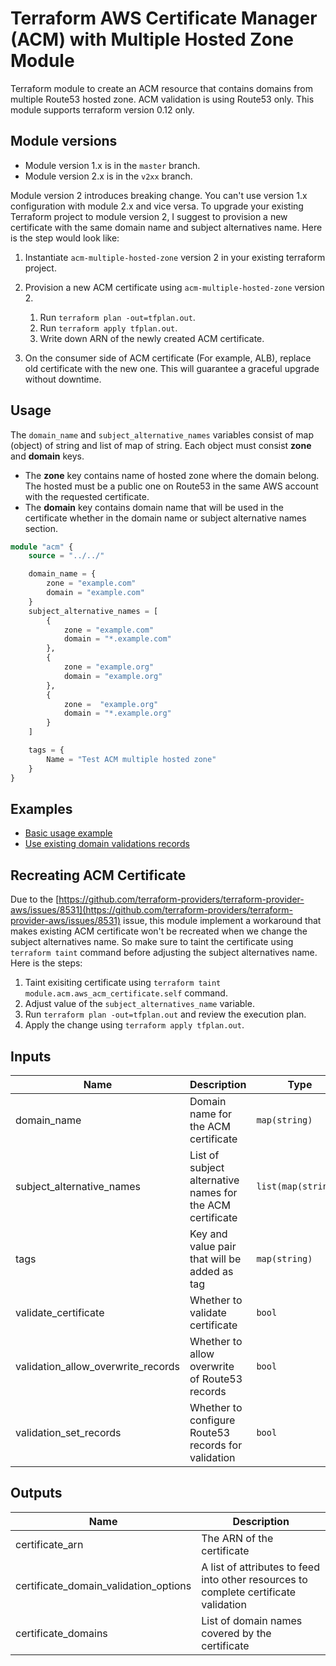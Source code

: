 # Terraform AWS Certificate Manager (ACM) with Multiple Hosted Zone Module

Terraform module to create an ACM resource that contains domains from multiple Route53 hosted zone.
ACM validation is using Route53 only.
This module supports terraform version 0.12 only.

## Module versions

- Module version 1.x is in the `master` branch.
- Module version 2.x is in the `v2xx` branch.

Module version 2 introduces breaking change. You can't use version 1.x configuration with module 2.x and vice versa.
To upgrade your existing Terraform project to module version 2, I suggest to provision a new certificate with the same domain name and subject alternatives name. Here is the step would look like:

1. Instantiate `acm-multiple-hosted-zone` version 2 in your existing terraform project.
1. Provision a new ACM certificate using `acm-multiple-hosted-zone` version 2.

    1. Run `terraform plan -out=tfplan.out`.
    1. Run `terraform apply tfplan.out`.
    1. Write down ARN of the newly created ACM certificate.

1. On the consumer side of ACM certificate (For example, ALB), replace old certificate with the new one. This will guarantee a graceful upgrade without downtime.

## Usage

The `domain_name` and `subject_alternative_names` variables consist of map (object) of string and list of map of string. Each object must consist **zone** and **domain** keys.

- The **zone** key contains name of hosted zone where the domain belong. The hosted must be a public one on Route53 in the same AWS account with the requested certificate.
- The **domain** key contains domain name that will be used in the certificate whether in the domain name or subject alternative names section.

```terraform
module "acm" {
    source = "../../"

    domain_name = {
        zone = "example.com"
        domain = "example.com"
    }
    subject_alternative_names = [
        {
            zone = "example.com"
            domain = "*.example.com"
        },
        {
            zone = "example.org"
            domain = "example.org"
        },
        {
            zone =  "example.org"
            domain = "*.example.org"
        }
    ]

    tags = {
        Name = "Test ACM multiple hosted zone"
    }
}
```

## Examples

- [Basic usage example](./examples/basic/)
- [Use existing domain validations records](./examples/without-domain-validation)

## Recreating ACM Certificate

Due to the [https://github.com/terraform-providers/terraform-provider-aws/issues/8531](https://github.com/terraform-providers/terraform-provider-aws/issues/8531) issue, this module implement a workaround that makes existing ACM certificate won't be recreated when we change the subject alternatives name. So make sure to taint the certificate using `terraform taint` command before adjusting the subject alternatives name. Here is the steps:

1. Taint exisiting certificate using `terraform taint module.acm.aws_acm_certificate.self` command.
1. Adjust value of the `subject_alternatives_name` variable.
1. Run `terraform plan -out=tfplan.out` and review the execution plan.
1. Apply the change using `terraform apply tfplan.out`.

## Inputs

| Name | Description | Type | Default | Required |
|------|-------------|------|---------|:--------:|
| domain\_name | Domain name for the ACM certificate | `map(string)` | n/a | yes |
| subject\_alternative\_names | List of subject alternative names for the ACM certificate | `list(map(string))` | n/a | yes |
| tags | Key and value pair that will be added as tag | `map(string)` | `{}` | no |
| validate\_certificate | Whether to validate certificate | `bool` | `true` | no |
| validation\_allow\_overwrite\_records | Whether to allow overwrite of Route53 records | `bool` | `true` | no |
| validation\_set\_records | Whether to configure Route53 records for validation | `bool` | `true` | no |

## Outputs

| Name | Description |
|------|-------------|
| certificate\_arn | The ARN of the certificate |
| certificate\_domain\_validation\_options | A list of attributes to feed into other resources to complete certificate validation |
| certificate\_domains | List of domain names covered by the certificate |
